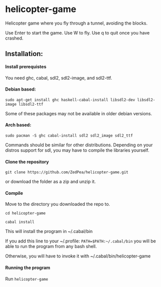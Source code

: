 # helicopter-game

Helicopter game where you fly through a tunnel, avoiding the blocks.

Use Enter to start the game. Use W to fly. Use q to quit once you have crashed.

## Installation:

#### Install prerequistes
You need ghc, cabal, sdl2, sdl2-image, and sdl2-ttf.

#### Debian based:
`sudo apt-get install ghc haskell-cabal-install libsdl2-dev libsdl2-image libsdl2-ttf`

Some of these packages may not be available in older debian versions.

#### Arch based:
`sudo pacman -S ghc cabal-install sdl2 sdl2_image sdl2_ttf`

Commands should be similar for other distributions. Depending on your distros support for sdl, you may have to compile the libraries yourself.

#### Clone the repository
`git clone https://github.com/ZedPea/helicopter-game.git`

or download the folder as a zip and unzip it.

#### Compile
Move to the directory you downloaded the repo to.

`cd helicopter-game`

`cabal install`

This will install the program in ~/.cabal/bin

If you add this line to your ~/.profile:
`PATH=$PATH:~/.cabal/bin`
you will be able to run the program from any bash shell.

Otherwise, you will have to invoke it with ~/.cabal/bin/helicopter-game

#### Running the program

Run `helicopter-game`
